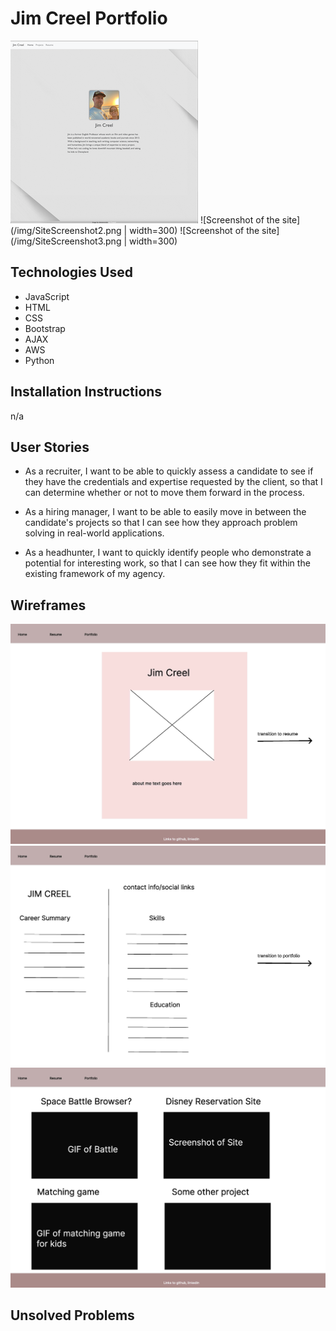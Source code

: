 # Jim Creel Portfolio

<img src="/img/SiteScreenshot1.png" width="300">
![Screenshot of the site](/img/SiteScreenshot2.png | width=300)
![Screenshot of the site](/img/SiteScreenshot3.png | width=300)

## Technologies Used

- JavaScript
- HTML
- CSS
- Bootstrap
- AJAX
- AWS
- Python

## Installation Instructions

n/a

## User Stories

- As a recruiter, I want to be able to quickly assess a candidate to see if they have the credentials and expertise requested by the client, so that I can determine whether or not to move them forward in the process.

- As a hiring manager, I want to be able to easily move in between the candidate's projects so that I can see how they approach problem solving in real-world applications.

- As a headhunter, I want to quickly identify people who demonstrate a potential for interesting work, so that I can see how they fit within the existing framework of my agency.


## Wireframes
![Wireframe images of the site](/img/Wireframes_Page_1.jpg)
![Wireframe images of the site](/img/Wireframes_Page_2.jpg)
![Wireframe images of the site](/img/Wireframes_Page_3.jpg)


## Unsolved Problems